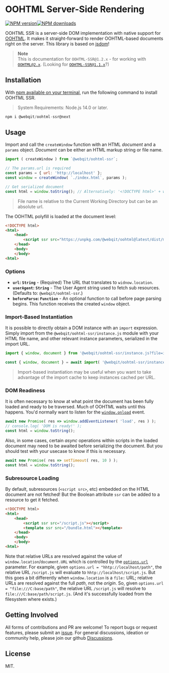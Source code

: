 # OOHTML Server-Side Rendering

<!-- BADGES/ -->

<span class="badge-npmversion"><a href="https://npmjs.org/package/@webqit/oohtml-ssr" title="View this project on NPM"><img src="https://img.shields.io/npm/v/@webqit/oohtml-ssr.svg" alt="NPM version" /></a></span><span class="badge-npmdownloads"><a href="https://npmjs.org/package/@webqit/oohtml-ssr" title="View this project on NPM"><img src="https://img.shields.io/npm/dm/@webqit/oohtml-ssr.svg" alt="NPM downloads" /></a></span>

<!-- /BADGES -->

OOHTML SSR is a server-side DOM implementation with native support for [OOHTML](https://github.com/webqit/oohtml). It makes it straight-forward to render OOHTML-based documents right on the server. This library is based on [jsdom](https://github.com/jsdom/jsdom)!

> **Note**
> <br>This is documentation for `OOHTML-SSR@1.2.x` - for working with [`OOHTML@2.x`](https://github.com/webqit/oohtml/tree/next). (Looking for [`OOHTML-SSR@1.1.x`](https://github.com/webqit/oohtml-ssr/tree/v1.1.5)?)

## Installation

With [npm available on your terminal](https://docs.npmjs.com/downloading-and-installing-node-js-and-npm), run the following command to install OOHTML SSR.

> System Requirements: Node.js 14.0 or later.

```js
npm i @webqit/oohtml-ssr@next
```

## Usage

Import and call the `createWindow` function with an HTML *document* and a `params` object. *Document* can be either an HTML markup string or file name.

```js
import ( createWindow ) from `@webqit/oohtml-ssr`;

// The params.url is required
const params = { url: 'http://localhost' };
const window = createWindow( `./index.html`, params );

// Get serialized document
const html = window.toString(); // Alternatively: '<!DOCTYPE html>' + window.document.documentElement.outerHTML
```

> File name is relative to the Current Working Directory but can be an absolute url.

The OOHTML polyfill is loaded at the document level:

```html
<!DOCTYPE html>
<html>
    <head>
        <script ssr src="https://unpkg.com/@webqit/oohtml@latest/dist/main.js"></script>
    </head>
    <body>
    </body>
<html>
```

### Options

+ **`url`: `String`** - (Required) The URL that translates to `widnow.location`.
+ **`userAgent`: `String`** - The User Agent string used to fetch sub resources. (Defaults to: `@webqit/oohtml-ssr`.)
+ **`beforeParse`: `Function`** - An optional function to call before page parsing begins. This function receives the created `window` object.

### Import-Based Instantiation

It is possible to directly obtain a DOM instance with an `import` expression. Simply import from the `@webqit/oohtml-ssr/instance.js` module with your HTML file name, and other relevant instance parameters, serialized in the import URL.

```js
import { window, document } from '@webqit/oohtml-ssr/instance.js?file=index.html&url=http://localhost';
```

```js
const { window, document } = await import( '@webqit/oohtml-ssr/instance.js?file=index.html&url=http://localhost' );
```

> Import-based instantiation may be useful when you want to take advantage of the import cache to keep instances cached per URL.

### DOM Readiness

It is often necessary to know at what point the document has been fully loaded and ready to be traversed. Much of OOHTML waits until this happens. You'd normally want to listen for the [`window.onload`](https://developer.mozilla.org/en-US/docs/Web/API/Window/load_event) event.

```js
await new Promise( res => window.addEventListener( 'load', res ) );
// console.log( 'DOM is ready!' );
const html = window.toString();
```

Also, in some cases, certain *async* operations within scripts in the loaded document may need to be awaited before serializing the document. But you should test with your usecase to know if this is necessary.

```js
await new Promise( res => setTimeout( res, 10 ) );
const html = window.toString();
```

### Subresource Loading

By default, subresources (`<script src>`, etc) embedded on the HTML document are not fetched! But the Boolean attribute `ssr` can be added to a resource to get it fetched.

```html
<!DOCTYPE html>
<html>
    <head>
        <script ssr src="/script.js"></script>
        <template ssr src="/bundle.html"></template>
    </head>
    <body>
    </body>
<html>
```

Note that relative URLs are resolved against the value of `window.location`/`document.URL` which is controlled by the [`options.url`](#options) parameter. For example, given `options.url = "hhtp://localhost/path"`, the relative URL `/script.js` will evaluate to `hhtp://localhost/script.js`. But this goes a bit differently when `window.location` is a `file:` URL; relative URLs are resolved against the full *path*, not the *origin*. So, given `options.url = "file:///C:base/path"`, the relative URL `/script.js` will resolve to `file:///C:base/path/script.js`. (And it's successfully loaded from the filesystem where exists.)

## Getting Involved

All forms of contributions and PR are welcome! To report bugs or request features, please submit an [issue](https://github.com/webqit/oohtml-ssr/issues). For general discussions, ideation or community help, please join our github [Discussions](https://github.com/webqit/oohtml-ssr/discussions).

## License

MIT.
